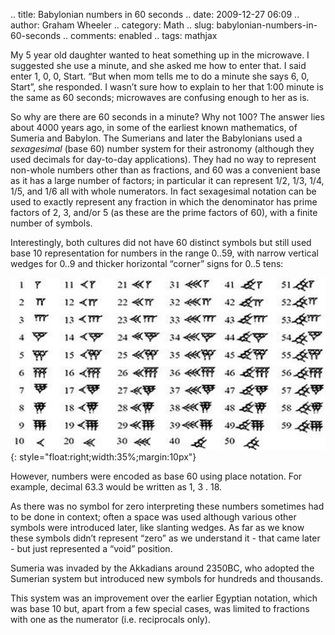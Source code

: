 .. title: Babylonian numbers in 60 seconds
.. date: 2009-12-27 06:09
.. author: Graham Wheeler
.. category: Math
.. slug: babylonian-numbers-in-60-seconds
.. comments: enabled
.. tags: mathjax

My 5 year old daughter wanted to heat something up in the microwave. I
suggested she use a minute, and she asked me how to enter that. I said
enter 1, 0, 0, Start. “But when mom tells me to do a minute she says 6,
0, Start”, she responded. I wasn’t sure how to explain to her that 1:00
minute is the same as 60 seconds; microwaves are confusing enough to her
as is.

So why are there are 60 seconds in a minute? Why not 100? The answer
lies about 4000 years ago, in some of the earliest known mathematics, of
Sumeria and Babylon. The Sumerians and later the Babylonians used a
*sexagesimal* (base 60) number system for their astronomy (although they
used decimals for day-to-day applications). They had no way to represent
non-whole numbers other than as fractions, and 60 was a convenient base
as it has a large number of factors; in particular it can represent 1/2,
1/3, 1/4, 1/5, and 1/6 all with whole numerators. In fact sexagesimal
notation can be used to exactly represent any fraction in which the
denominator has prime factors of 2, 3, and/or 5 (as these are the prime
factors of 60), with a finite number of symbols.
<!-- TEASER_END -->

Interestingly, both cultures did not have 60 distinct symbols but still
used base 10 representation for numbers in the range 0..59, with narrow
vertical wedges for 0..9 and thicker horizontal “corner” signs for 0..5
tens:

[![image](/images/image_thumb5.png "image")](/images/image5.png){: style="float:right;width:35%;margin:10px"}

However, numbers were encoded as base 60 using place notation. For
example, decimal 63.3 would be written as 1, 3 . 18.

As there was no symbol for zero interpreting these numbers sometimes had
to be done in context; often a space was used although various other
symbols were introduced later, like slanting wedges. As far as we know
these symbols didn’t represent “zero” as we understand it - that came
later - but just represented a “void” position.

Sumeria was invaded by the Akkadians around 2350BC, who adopted the
Sumerian system but introduced new symbols for hundreds and thousands.

This system was an improvement over the earlier Egyptian notation, which
was base 10 but, apart from a few special cases, was limited to
fractions with one as the numerator (i.e. reciprocals only).
